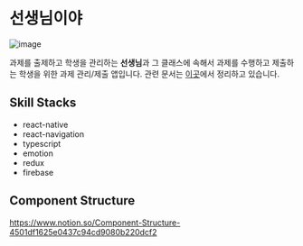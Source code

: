 # 선생님이야

![image](https://user-images.githubusercontent.com/31176502/107497088-7203f480-6bd5-11eb-8338-55b62efa8ebb.png)

과제를 출제하고 학생을 관리하는 **선생님**과 그 클래스에 속해서 과제를 수행하고 제출하는 학생을 위한 과제 관리/제출 앱입니다.
관련 문서는 [이곳](https://www.notion.so/e63c50158ffc4a66848350a10316839a)에서 정리하고 있습니다.

## Skill Stacks

- react-native
- react-navigation
- typescript
- emotion
- redux
- firebase

## Component Structure

https://www.notion.so/Component-Structure-4501df1625e0437c94cd9080b220dcf2
